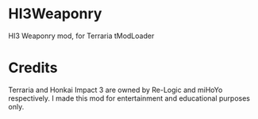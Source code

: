 # HI3Weaponry
HI3 Weaponry mod, for Terraria tModLoader

# Credits
Terraria and Honkai Impact 3 are owned by Re-Logic and miHoYo respectively. I made this mod for entertainment and educational purposes only.
